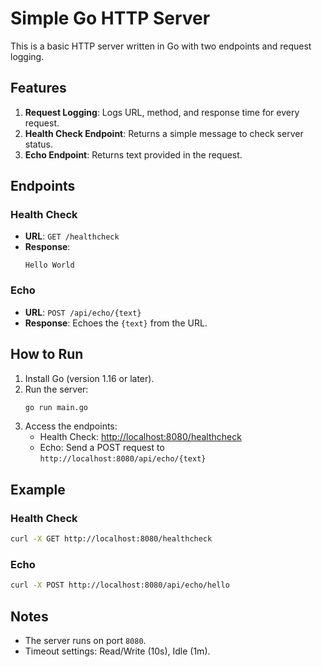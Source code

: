 # Simple Go HTTP Server

This is a basic HTTP server written in Go with two endpoints and request logging.

## Features

1. **Request Logging**: Logs URL, method, and response time for every request.
2. **Health Check Endpoint**: Returns a simple message to check server status.
3. **Echo Endpoint**: Returns text provided in the request.

## Endpoints

### Health Check
- **URL**: `GET /healthcheck`
- **Response**: 
  ```
  Hello World
  ```

### Echo
- **URL**: `POST /api/echo/{text}`
- **Response**: Echoes the `{text}` from the URL.

## How to Run

1. Install Go (version 1.16 or later).
2. Run the server:
   ```bash
   go run main.go
   ```
3. Access the endpoints:
   - Health Check: [http://localhost:8080/healthcheck](http://localhost:8080/healthcheck)
   - Echo: Send a POST request to `http://localhost:8080/api/echo/{text}`

## Example

### Health Check
```bash
curl -X GET http://localhost:8080/healthcheck
```

### Echo
```bash
curl -X POST http://localhost:8080/api/echo/hello
```

## Notes
- The server runs on port `8080`.
- Timeout settings: Read/Write (10s), Idle (1m).

